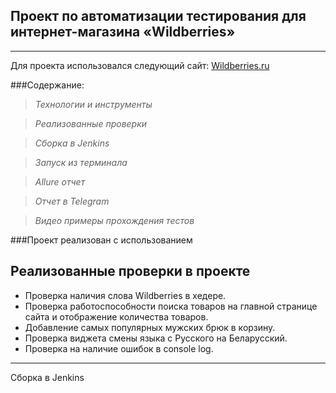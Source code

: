 ## Проект по автоматизации тестирования для интернет-магазина «Wildberries»

---

Для проекта использовался следующий сайт: [Wildberries.ru](https://www.wildberries.ru/)

###Содержание:

> *Технологии и инструменты*

> *Реализованные проверки*

> *Сборка в Jenkins*

> *Запуск из терминала*

> *Allure отчет*

> *Отчет в Telegram*

> *Видео примеры прохождения тестов*

###Проект реализован с использованием



## Реализованные проверки в проекте

* Проверка наличия слова Wildberries в хедере.
* Проверка работоспособности поиска товаров на главной странице сайта и отображение количества товаров.
* Добавление самых популярных мужских брюк в корзину.
* Проверка виджета смены языка с Русского на Беларусский.
* Проверка на наличие ошибок в console log.

____
Сборка в Jenkins




